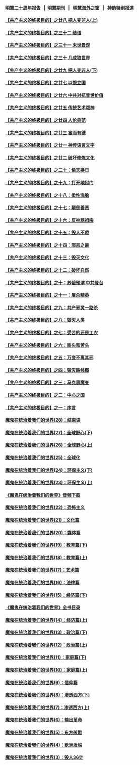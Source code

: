 #### [明慧二十周年报告](https://github.com/gfw-breaker/mh-reports/blob/master/README.md?t=07190235) &nbsp;&nbsp;|&nbsp;&nbsp;[明慧期刊](https://github.com/gfw-breaker/mh-qikan) &nbsp;&nbsp;|&nbsp;&nbsp; [明慧海外之窗](https://github.com/gfw-breaker/mh-news/blob/master/README.md?t=07190235) &nbsp;&nbsp;|&nbsp;&nbsp; [神韵特别报道](https://github.com/gfw-breaker/mh-news/blob/master/shenyun.md?t=07190235) 

#### [【共产主义的终极目的】之廿八 把人变非人(上)](../pages/nsc422/n11340492.md?t=07190235) 

#### [【共产主义的终极目的】之三十二 结语](../pages/nsc422/n11360535.md?t=07190235) 

#### [【共产主义的终极目的】之三十一 末世景观](../pages/nsc422/n11351129.md?t=07190235) 

#### [【共产主义的终极目的】之三十 几成狼世界](../pages/nsc422/n11348280.md?t=07190235) 

#### [【共产主义的终极目的】之廿九 把人变非人(下)](../pages/nsc422/n11344140.md?t=07190235) 

#### [【共产主义的终极目的】之廿七 以恨立国](../pages/nsc422/n11336944.md?t=07190235) 

#### [【共产主义的终极目的】之廿六 中共对抗普世价值](../pages/nsc422/n11324785.md?t=07190235) 

#### [【共产主义的终极目的】之廿五 传统艺术颂神](../pages/nsc422/n11296396.md?t=07190235) 

#### [【共产主义的终极目的】之廿四 人伦典范](../pages/nsc422/n11296397.md?t=07190235) 

#### [【共产主义的终极目的】之廿三 富而有德](../pages/nsc422/n11283598.md?t=07190235) 

#### [【共产主义的终极目的】之廿一 神传语言文字](../pages/nsc422/n11263265.md?t=07190235) 

#### [【共产主义的终极目的】之廿二 破坏修炼文化](../pages/nsc422/n11245728.md?t=07190235) 

#### [【共产主义的终极目的】之二十：偷天换日](../pages/nsc422/n11238846.md?t=07190235) 

#### [【共产主义的终极目的】之十九：打开地狱门](../pages/nsc422/n11206376.md?t=07190235) 

#### [【共产主义的终极目的】之十八：柔性洗脑](../pages/nsc422/n11199994.md?t=07190235) 

#### [【共产主义的终极目的】之十七：颠倒善恶](../pages/nsc422/n11179782.md?t=07190235) 

#### [【共产主义的终极目的】之十六：反神骂祖宗](../pages/nsc422/n11166798.md?t=07190235) 

#### [【共产主义的终极目的】之十五：毁人不倦](../pages/nsc422/n11166792.md?t=07190235) 

#### [【共产主义的终极目的】之十四：邪恶之最](../pages/nsc422/n11150249.md?t=07190235) 

#### [【共产主义的终极目的】之十三：毁灭文化](../pages/nsc422/n11135227.md?t=07190235) 

#### [【共产主义的终极目的】之十二：破坏自然](../pages/nsc422/n11135214.md?t=07190235) 

#### [【共产主义的终极目的】之十：苏俄预演 中共登台](../pages/nsc422/n11118424.md?t=07190235) 

#### [【共产主义的终极目的】之十一：屠杀精英](../pages/nsc422/n11118442.md?t=07190235) 

#### [【共产主义的终极目的】之九：共产邪灵一路杀](../pages/nsc422/n11114139.md?t=07190235) 

#### [【共产主义的终极目的】之八：毁灭人类](../pages/nsc422/n11108503.md?t=07190235) 

#### [【共产主义的终极目的】之七：受苦的还是工农](../pages/nsc422/n11101809.md?t=07190235) 

#### [【共产主义的终极目的】之六：甜头和苦头](../pages/nsc422/n11096971.md?t=07190235) 

#### [【共产主义的终极目的】之五：万变不离其邪](../pages/nsc422/n11091285.md?t=07190235) 

#### [【共产主义的终极目的】之四：毁灭路线图](../pages/nsc422/n11086284.md?t=07190235) 

#### [【共产主义的终极目的】之三：马克思魔变](../pages/nsc422/n11061941.md?t=07190235) 

#### [【共产主义的终极目的】之二：中心之国](../pages/nsc422/n11047728.md?t=07190235) 

#### [【共产主义的终极目的】之一：序言](../pages/nsc422/n11086077.md?t=07190235) 

#### [魔鬼在统治着我们的世界(28)：结束语](../pages/nsc422/n10936246.md?t=07190235) 

#### [魔鬼在统治着我们的世界(27)：全球野心(下)](../pages/nsc422/n10928319.md?t=07190235) 

#### [魔鬼在统治着我们的世界(26)：全球野心(上)](../pages/nsc422/n10900318.md?t=07190235) 

#### [魔鬼在统治着我们的世界(25)：全球化](../pages/nsc422/n10788205.md?t=07190235) 

#### [魔鬼在统治着我们的世界(24)：环保主义(下)](../pages/nsc422/n10695307.md?t=07190235) 

#### [魔鬼在统治着我们的世界(23)：环保主义(上)](../pages/nsc422/n10688613.md?t=07190235) 

#### [《魔鬼在统治着我们的世界》音频下载](../pages/nsc422/n10635553.md?t=07190235) 

#### [魔鬼在统治着我们的世界(22)：恐怖主义](../pages/nsc422/n10614727.md?t=07190235) 

#### [魔鬼在统治着我们的世界(21)：文化篇](../pages/nsc422/n10597706.md?t=07190235) 

#### [魔鬼在统治着我们的世界(20)：媒体篇](../pages/nsc422/n10586579.md?t=07190235) 

#### [魔鬼在统治着我们的世界(19)：教育篇(下)](../pages/nsc422/n10564808.md?t=07190235) 

#### [魔鬼在统治着我们的世界(18)：教育篇(上)](../pages/nsc422/n10526970.md?t=07190235) 

#### [魔鬼在统治着我们的世界(17)：艺术篇](../pages/nsc422/n10499093.md?t=07190235) 

#### [魔鬼在统治着我们的世界(16)：法律篇](../pages/nsc422/n10485969.md?t=07190235) 

#### [魔鬼在统治着我们的世界(15)：经济篇(下)](../pages/nsc422/n10469975.md?t=07190235) 

#### [《魔鬼在统治着我们的世界》全书目录](../pages/nsc422/n10464261.md?t=07190235) 

#### [魔鬼在统治着我们的世界(14)：经济篇(上)](../pages/nsc422/n10457370.md?t=07190235) 

#### [魔鬼在统治着我们的世界(13)：政治篇(下)](../pages/nsc422/n10448270.md?t=07190235) 

#### [魔鬼在统治着我们的世界(12)：政治篇(上)](../pages/nsc422/n10444576.md?t=07190235) 

#### [魔鬼在统治着我们的世界(11)：家庭篇(下)](../pages/nsc422/n10440961.md?t=07190235) 

#### [魔鬼在统治着我们的世界(10)：家庭篇(上)](../pages/nsc422/n10435448.md?t=07190235) 

#### [魔鬼在统治着我们的世界(9)：信仰篇](../pages/nsc422/n10432159.md?t=07190235) 

#### [魔鬼在统治着我们的世界(8)：渗透西方(下)](../pages/nsc422/n10429603.md?t=07190235) 

#### [魔鬼在统治着我们的世界(7)：渗透西方(上)](../pages/nsc422/n10426013.md?t=07190235) 

#### [魔鬼在统治着我们的世界(6)：输出革命](../pages/nsc422/n10421536.md?t=07190235) 

#### [魔鬼在统治着我们的世界(5)：东方杀戮](../pages/nsc422/n10417707.md?t=07190235) 

#### [魔鬼在统治着我们的世界(4)：欧洲发端](../pages/nsc422/n10414890.md?t=07190235) 

#### [魔鬼在统治着我们的世界(3)：毁人36计](../pages/nsc422/n10411583.md?t=07190235) 

